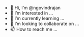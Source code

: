 - 👋 Hi, I’m @ngovindrajan
- 👀 I’m interested in ...
- 🌱 I’m currently learning ...
- 💞️ I’m looking to collaborate on ...
- 📫 How to reach me ...

<!---
ngovindrajan/ngovindrajan is a ✨ special ✨ repository because its `README.md` (this file) appears on your GitHub profile.
You can click the Preview link to take a look at your changes.
--->
